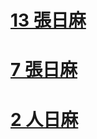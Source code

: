 # [13 張日麻](https://www.gamedesign.jp/games/mahjongmobile/)

# [ 7 張日麻](https://www.gamedesign.jp/games/minimahjong/)

# [ 2 人日麻](https://www.gamedesign.jp/games/bamboo/)
